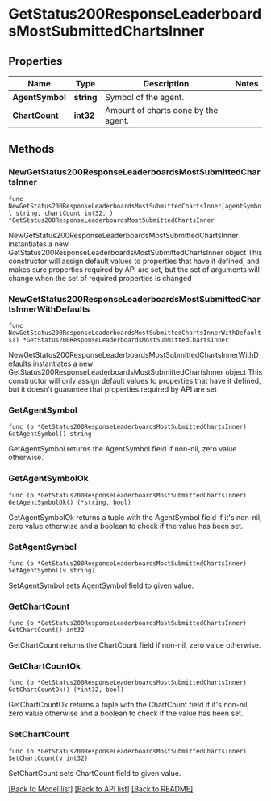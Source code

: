 # GetStatus200ResponseLeaderboardsMostSubmittedChartsInner

## Properties

Name | Type | Description | Notes
------------ | ------------- | ------------- | -------------
**AgentSymbol** | **string** | Symbol of the agent. | 
**ChartCount** | **int32** | Amount of charts done by the agent. | 

## Methods

### NewGetStatus200ResponseLeaderboardsMostSubmittedChartsInner

`func NewGetStatus200ResponseLeaderboardsMostSubmittedChartsInner(agentSymbol string, chartCount int32, ) *GetStatus200ResponseLeaderboardsMostSubmittedChartsInner`

NewGetStatus200ResponseLeaderboardsMostSubmittedChartsInner instantiates a new GetStatus200ResponseLeaderboardsMostSubmittedChartsInner object
This constructor will assign default values to properties that have it defined,
and makes sure properties required by API are set, but the set of arguments
will change when the set of required properties is changed

### NewGetStatus200ResponseLeaderboardsMostSubmittedChartsInnerWithDefaults

`func NewGetStatus200ResponseLeaderboardsMostSubmittedChartsInnerWithDefaults() *GetStatus200ResponseLeaderboardsMostSubmittedChartsInner`

NewGetStatus200ResponseLeaderboardsMostSubmittedChartsInnerWithDefaults instantiates a new GetStatus200ResponseLeaderboardsMostSubmittedChartsInner object
This constructor will only assign default values to properties that have it defined,
but it doesn't guarantee that properties required by API are set

### GetAgentSymbol

`func (o *GetStatus200ResponseLeaderboardsMostSubmittedChartsInner) GetAgentSymbol() string`

GetAgentSymbol returns the AgentSymbol field if non-nil, zero value otherwise.

### GetAgentSymbolOk

`func (o *GetStatus200ResponseLeaderboardsMostSubmittedChartsInner) GetAgentSymbolOk() (*string, bool)`

GetAgentSymbolOk returns a tuple with the AgentSymbol field if it's non-nil, zero value otherwise
and a boolean to check if the value has been set.

### SetAgentSymbol

`func (o *GetStatus200ResponseLeaderboardsMostSubmittedChartsInner) SetAgentSymbol(v string)`

SetAgentSymbol sets AgentSymbol field to given value.


### GetChartCount

`func (o *GetStatus200ResponseLeaderboardsMostSubmittedChartsInner) GetChartCount() int32`

GetChartCount returns the ChartCount field if non-nil, zero value otherwise.

### GetChartCountOk

`func (o *GetStatus200ResponseLeaderboardsMostSubmittedChartsInner) GetChartCountOk() (*int32, bool)`

GetChartCountOk returns a tuple with the ChartCount field if it's non-nil, zero value otherwise
and a boolean to check if the value has been set.

### SetChartCount

`func (o *GetStatus200ResponseLeaderboardsMostSubmittedChartsInner) SetChartCount(v int32)`

SetChartCount sets ChartCount field to given value.



[[Back to Model list]](../README.md#documentation-for-models) [[Back to API list]](../README.md#documentation-for-api-endpoints) [[Back to README]](../README.md)


